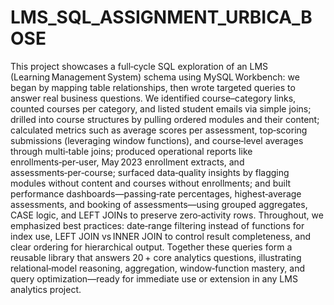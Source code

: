 # LMS_SQL_ASSIGNMENT_URBICA_BOSE
This project showcases a full‑cycle SQL exploration of an LMS (Learning Management System) schema using MySQL Workbench: we began by mapping table relationships, then wrote targeted queries to answer real business questions. We identified course–category links, counted courses per category, and listed student emails via simple joins; drilled into course structures by pulling ordered modules and their content; calculated metrics such as average scores per assessment, top‑scoring submissions (leveraging window functions), and course‑level averages through multi‑table joins; produced operational reports like enrollments‑per‑user, May 2023 enrollment extracts, and assessments‑per‑course; surfaced data‑quality insights by flagging modules without content and courses without enrollments; and built performance dashboards—passing‑rate percentages, highest‑average assessments, and booking of assessments—using grouped aggregates, CASE logic, and LEFT JOINs to preserve zero‑activity rows. Throughout, we emphasized best practices: date‑range filtering instead of functions for index use, LEFT JOIN vs INNER JOIN to control result completeness, and clear ordering for hierarchical output. Together these queries form a reusable library that answers 20 + core analytics questions, illustrating relational‑model reasoning, aggregation, window‑function mastery, and query optimization—ready for immediate use or extension in any LMS analytics project.
